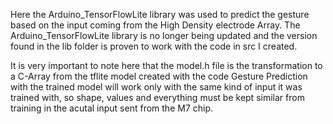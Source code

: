 Here the Arduino_TensorFlowLite library was used to predict the gesture based on the input coming from the High Density electrode Array. The Arduino_TensorFlowLite library is no longer being updated and the version found in the lib folder is proven to work with the code in src I created. 

It is very important to note here that the model.h file is the transformation to a C-Array from the tflite model created with the code Gesture Prediction with the trained model will work only with the same kind of input it was trained with, so shape, values and everything must be kept similar from training in the acutal input sent from the M7 chip. 